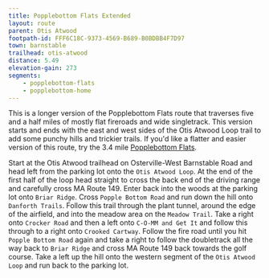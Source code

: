 ```yaml
---
title: Popplebottom Flats Extended
layout: route
parent: Otis Atwood
footpath-id: FFF6C18C-9373-4569-B689-B0BDBB4F7D97
town: barnstable
trailhead: otis-atwood
distance: 5.49
elevation-gain: 273
segments:
    - popplebottom-flats
    - popplebottom-home
---
```

This is a longer version of the Popplebottom Flats route that traverses five and a half miles of mostly flat fireroads and wide singletrack. This version starts and ends with the east and west sides of the Otis Atwood Loop trail to add some punchy hills and trickier trails. If you'd like a flatter and easier version of this route, try the 3.4 mile [Popplebottom Flats](/trailheads/popplebottom-road-route-149/popplebottom-flats/).

Start at the Otis Atwood trailhead on Osterville-West Barnstable Road and head left from the parking lot onto the ```Otis Atwood Loop```. At the end of the first half of the loop head straight to cross the back end of the driving range and carefully cross MA Route 149. Enter back into the woods at the parking lot onto ```Briar Ridge```. Cross ```Popple Bottom Road``` and run down the hill onto ```Danforth Trails```. Follow this trail through the plant tunnel, around the edge of the airfield, and into the meadow area on the ```Meadow Trail```. Take a right onto ```Crocker Road``` and then a left onto ```C-O-MM and Get It``` and follow this through to a right onto ```Crooked Cartway```. Follow the fire road until you hit ```Popple Bottom Road``` again and take a right to follow the doubletrack all the way back to ```Briar Ridge``` and cross MA Route 149 back towards the golf course. Take a left up the hill onto the western segment of the ```Otis Atwood Loop``` and run back to the parking lot.